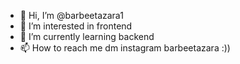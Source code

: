 - 👋 Hi, I’m @barbeetazara1
- 👀 I’m interested in frontend
- 🌱 I’m currently learning backend
- 📫 How to reach me dm instagram barbeetazara :))

<!---
barbeetazara1/barbeetazara1 is a ✨ special ✨ repository because its `README.md` (this file) appears on your GitHub profile.
You can click the Preview link to take a look at your changes.
--->
